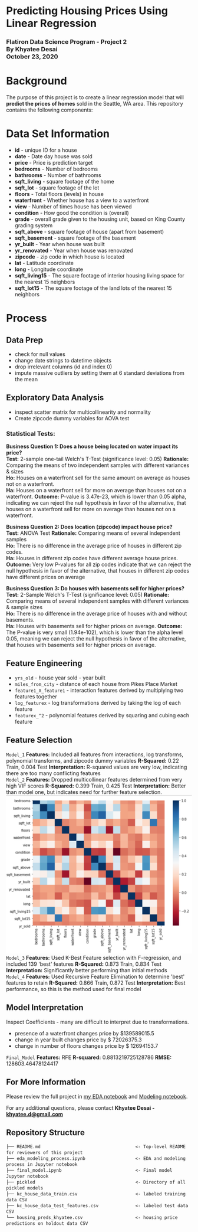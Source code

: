 
# Predicting Housing Prices Using Linear Regression
### Flatiron Data Science Program - Project 2<br>By Khyatee Desai<br>October 23, 2020


# Background
The purpose of this project is to create a linear regression model that will **predict the prices of homes** sold in the Seattle, WA area. This repository contains the following components:

# Data Set Information

* **id** - unique ID for a house
* **date** - Date day house was sold
* **price** - Price is prediction target
* **bedrooms** - Number of bedrooms
* **bathrooms** - Number of bathrooms
* **sqft_living** - square footage of the home
* **sqft_lot** - square footage of the lot
* **floors** - Total floors (levels) in house
* **waterfront** - Whether house has a view to a waterfront
* **view** - Number of times house has been viewed
* **condition** - How good the condition is (overall)
* **grade** - overall grade given to the housing unit, based on King County grading system
* **sqft_above** - square footage of house (apart from basement)
* **sqft_basement** - square footage of the basement
* **yr_built** - Year when house was built
* **yr_renovated** - Year when house was renovated
* **zipcode** - zip code in which house is located
* **lat** - Latitude coordinate
* **long** - Longitude coordinate
* **sqft_living15** - The square footage of interior housing living space for the nearest 15 neighbors
* **sqft_lot15** - The square footage of the land lots of the nearest 15 neighbors


# Process
## Data Prep
- check for null values
- change date strings to datetime objects
- drop irrelevant columns (id and index 0)
- impute massive outliers by setting them at 6 standard deviations from the mean
## Exploratory Data Analysis
- inspect scatter matrix for multicollinearity and normality
- Create zipcode dummy variables for AOVA test

### Statistical Tests:
**Business Question 1: Does a house being located on water impact its price?**<br>
**Test:**  2-sample one-tail Welch's T-Test (significance level: 0.05)
**Rationale:**  Comparing the means of two independent samples with different variances & sizes  
**Ho:**  Houses on a waterfront sell for the same amount on average as houses not on a waterfront.  
**Ha:**  Houses on a waterfront sell for more on average than houses not on a waterfront.
**Outcome:** P-value is 3.47e-23, which is lower than 0.05 alpha, indicating we can reject the null hypothesis in favor of the alternative, that houses on a waterfront sell for more on average than houses not on a waterfront.

**Business Question 2:  Does location (zipcode) impact house price?**<br>
**Test:** ANOVA Test
**Rationale:**  Comparing means of several independent samples  
**Ho:**  There is no difference in the average price of houses in different zip codes.  
**Ha:**  Houses in different zip codes have different average house prices.
**Outcome:** Very low P-values for all zip codes indicate that we can reject the null hypothesis in favor of the alternative, that houses in different zip codes have different prices on average

**Business Question 3:  Do houses with basements sell for higher prices?**<br>
**Test:** 2-Sample Welch's T-Test (significance level: 0.05)
**Rationale:**  Comparing means of several independent samples with different variances & sample sizes  
**Ho:**  There is no difference in the average price of houses with and without basements.  
**Ha:**  Houses with basements sell for higher prices on average.
**Outcome:** The P-value is very small (1.94e-102), which is lower than the alpha level 0.05, meaning we can reject the null hypothesis in favor of the alternative, that houses with basements sell for higher prices on average.

## Feature Engineering
- `yrs_old` - house year sold - year built
- `miles_from_city` - distance of each house from Pikes Place Market
- `feature1_X_feature1` - interaction features derived by multiplying two features together
- `log_featurex` - log transformations derived by taking the log of each feature
- `featurex_^2` - polynomial features derived by squaring and cubing each feature

## Feature Selection
`Model_1`
**Features:** Included all features from interactions, log transforms, polynomial transforms, and zipcode dummy variables
**R-Squared:** 0.22 Train, 0.004 Test
**Interpretation:**  R-squared values are very low, indicating there are too many conflicting features <br>
`Model_2`
**Features:** Dropped multicollinear features determined from very high VIF scores
**R-Squared:** 0.399 Train, 0.425 Test
**Interpretation:**  Better than model one, but indicates need for further feature selection. <br> ![Heatmap of Multicollinearity](heatmap.png)<br>
`Model_3`
**Features:** Used K-Best Feature selection with F-regression, and included 139 'best' features
**R-Squared:** 0.873 Train, 0.834 Test
**Interpretation:**  Significantly better performing than initial methods <br>
`Model_4`
**Features:** Used Recursive Feature Elimination to determine 'best' features to retain
**R-Squared:** 0.866 Train, 0.872 Test
**Interpretation:**  Best performance, so this is the method used for final model<br>


## Model Interpretation
Inspect Coefficients - many are difficult to interpret due to transformations.
- presence of a waterfront changes price by $139589015.5
- change in year built changes price by $ 72026375.3
- change in number of floors changes price by $ 12694153.7<br>

`Final_Model`
**Features:** RFE
**R-squared:**  0.8813219725128786
**RMSE:**  128603.46478124417

## For More Information

Please review the full project in [my EDA notebook](eda_modeling_process.ipynb) and [Modeling notebook](final_model.ipynb).

For any additional questions, please contact **Khyatee Desai - khyatee.d@gmail.com**

## Repository Structure

```
├── README.md                                    <- Top-level README for reviewers of this project
├── eda_modeling_process.ipynb                   <- EDA and modeling process in Jupyter notebook
├── final_model.ipynb                            <- Final model Jupyter notebook
├── pickled                                      <- Directory of all pickled models
├── kc_house_data_train.csv                      <- labeled training data CSV
├── kc_house_data_test_features.csv              <- labeled test data CSV
└── housing_preds_khyatee.csv                    <- housing price predictions on holdout data CSV
```
